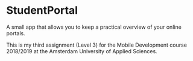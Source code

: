 # StudentPortal
A small app that allows you to keep a practical overview of your online portals.

This is my third assignment (Level 3) for the Mobile Development course 2018/2019 at the Amsterdam University of Applied Sciences.
